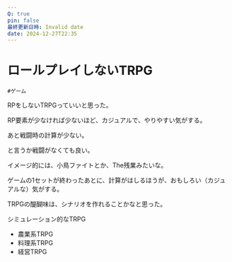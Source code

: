 ```yaml
---
Q: true
pin: false
最終更新日時: Invalid date
date: 2024-12-27T22:35
---
```

# ロールプレイしないTRPG

`#ゲーム`

RPをしないTRPGっていいと思った。

RP要素が少なければ少ないほど、カジュアルで、やりやすい気がする。

あと戦闘時の計算が少ない。

と言うか戦闘がなくても良い。

イメージ的には、小鳥ファイトとか、The残業みたいな。

ゲームの1セットが終わったあとに、計算がはしるほうが、おもしろい（カジュアルな）気がする。

TRPGの醍醐味は、シナリオを作れることかなと思った。

シミュレーション的なTRPG

- 農業系TRPG
- 料理系TRPG
- 経営TRPG